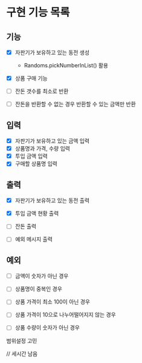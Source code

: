 # 구현 기능 목록

## 기능 

* [x] 자판기가 보유하고 있는 동전 생성
  * Randoms.pickNumberInList() 활용
* [x] 상품 구매 기능
* [ ] 잔돈 갯수를 최소로 반환
* [ ] 잔돈을 반환할 수 없는 경우 반환할 수 있는 금액만 반환


## 입력

* [x] 자판기가 보유하고 있는 금액 입력
* [x] 상품명과 가격, 수량 입력
* [x] 투입 금액 입력
* [x] 구매할 상품명 입력

## 출력 

* [x] 자판기가 보유하고 있는 동전 출력
* [x] 투입 금액 현황 출력
* [ ] 잔돈 출력
* [ ] 예외 메시지 출력


## 예외

* [ ] 금액이 숫자가 아닌 경우
* [ ] 상품명이 중복인 경우
* [ ] 상품 가격이 최소 100이 아닌 경우
* [ ] 상품 가격이 10으로 나누어떨어지지 않는 경우
* [ ] 상품 수량이 숫자가 아닌 경우


범위설정 고민


// 세시간 남음